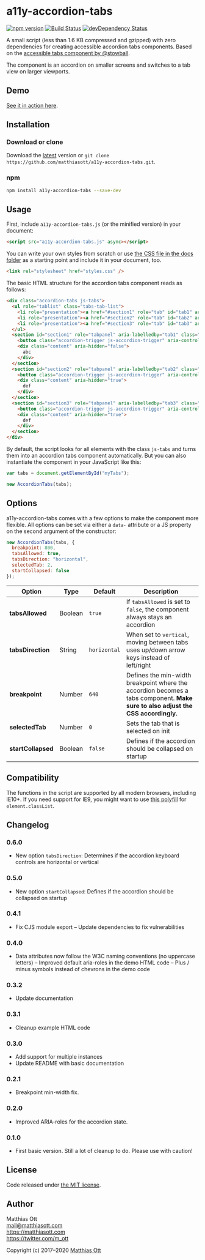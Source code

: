 # a11y-accordion-tabs

[![npm version](https://badge.fury.io/js/a11y-accordion-tabs.svg)](https://badge.fury.io/js/a11y-accordion-tabs) [![Build Status](https://travis-ci.org/matthiasott/a11y-accordion-tabs.svg?branch=master)](https://travis-ci.org/matthiasott/a11y-accordion-tabs) [![devDependency Status](https://david-dm.org/matthiasott/a11y-accordion-tabs.svg)](https://david-dm.org/matthiasott/a11y-accordion-tabs#info=devDependencies)

A small script (less than 1.6 KB compressed and gzipped) with zero dependencies for creating accessible accordion tabs components.
Based on the [accessible tabs component by @stowball](https://codepen.io/stowball/pen/xVWwWe).

The component is an accordion on smaller screens and switches to a tab view on larger viewports.

## Demo

[See it in action here](https://matthiasott.github.io/a11y-accordion-tabs/).

## Installation

### Download or clone

Download the [latest](https://github.com/matthiasott/a11y-accordion-tabs/archive/master.zip) version or `git clone https://github.com/matthiasott/a11y-accordion-tabs.git`.

### npm

```sh
npm install a11y-accordion-tabs --save-dev
```

## Usage

First, include `a11y-accordion-tabs.js` (or the minified version) in your document:

```html
<script src="a11y-accordion-tabs.js" async></script>
```

You can write your own styles from scratch or use [the CSS file in the docs folder](https://raw.githubusercontent.com/matthiasott/a11y-accordion-tabs/master/docs/styles.css) as a starting point and include it in your document, too.

```html
<link rel="stylesheet" href="styles.css" />
```

The basic HTML structure for the accordion tabs component reads as follows:

```html
<div class="accordion-tabs js-tabs">
  <ul role="tablist" class="tabs-tab-list">
    <li role="presentation"><a href="#section1" role="tab" id="tab1" aria-controls="section1" aria-selected="true" class="tabs-trigger js-tabs-trigger">Section 1</a></li>
    <li role="presentation"><a href="#section2" role="tab" id="tab2" aria-controls="section2" class="tabs-trigger js-tabs-trigger">Section 2</a></li>
    <li role="presentation"><a href="#section3" role="tab" id="tab3" aria-controls="section3" class="tabs-trigger js-tabs-trigger">Section 3</a></li>
  </ul>
  <section id="section1" role="tabpanel" aria-labelledby="tab1" class="tabs-panel js-tabs-panel" tabindex="0">
    <button class="accordion-trigger js-accordion-trigger" aria-controls="section1" aria-expanded="true" tabindex="0">Section 1</button>
    <div class="content" aria-hidden="false">
      abc
    </div>
  </section>
  <section id="section2" role="tabpanel" aria-labelledby="tab2" class="tabs-panel js-tabs-panel">
    <button class="accordion-trigger js-accordion-trigger" aria-controls="section2" aria-expanded="false" tabindex="0">Section 2</button>
    <div class="content" aria-hidden="true">
      def
    </div>
  </section>
  <section id="section3" role="tabpanel" aria-labelledby="tab3" class="tabs-panel js-tabs-panel">
    <button class="accordion-trigger js-accordion-trigger" aria-controls="section3" aria-expanded="false" tabindex="0">Section 3</button>
    <div class="content" aria-hidden="true">
      def
    </div>
  </section>
</div>
```

By default, the script looks for all elements with the class `js-tabs` and turns them into an accordion tabs component automatically.
But you can also instantiate the component in your JavaScript like this:

```javascript
var tabs = document.getElementById("myTabs");

new AccordionTabs(tabs);
```

## Options

a11y-accordion-tabs comes with a few options to make the component more flexible. All options can be set via either a `data-` attribute or a JS property on the second argument of the constructor:

```javascript
new AccordionTabs(tabs, {
  breakpoint: 800,
  tabsAllowed: true,
  tabsDirection: "horizontal",
  selectedTab: 2,
  startCollapsed: false
});
```
| Option | Type | Default | Description |
| --- | --- | --- | --- |
| **tabsAllowed** | Boolean | `true` | If `tabsAllowed` is set to `false`, the component always stays an accordion |
| **tabsDirection** | String | `horizontal` | When set to `vertical`, moving between tabs uses up/down arrow keys instead of left/right |
| **breakpoint** | Number | `640` | Defines the min-width breakpoint where the accordion becomes a tabs component. **Make sure to also adjust the CSS accordingly.** |
| **selectedTab** | Number | `0` | Sets the tab that is selected on init |
| **startCollapsed** | Boolean | `false` | Defines if the accordion should be collapsed on startup |

## Compatibility

The functions in the script are supported by all modern browsers, including IE10+.
If you need support for IE9, you might want to use [this polyfill](https://github.com/eligrey/classList.js) for `element.classList`.

## Changelog

### 0.6.0
- New option `tabsDirection`: Determines if the accordion keyboard controls are horizontal or vertical

### 0.5.0
- New option `startCollapsed`: Defines if the accordion should be collapsed on startup

### 0.4.1
- Fix CJS module export
– Update dependencies to fix vulnerabilities

### 0.4.0
- Data attributes now follow the W3C naming conventions (no uppercase letters)
– Improved default aria-roles in the demo HTML code
– Plus / minus symbols instead of chevrons in the demo code

### 0.3.2
- Update documentation

### 0.3.1
- Cleanup example HTML code

### 0.3.0
- Add support for multiple instances
- Update README with basic documentation 

### 0.2.1
- Breakpoint min-width fix.

### 0.2.0
- Improved ARIA-roles for the accordion state.

### 0.1.0
- First basic version. Still a lot of cleanup to do. Please use with caution!

## License 

Code released under [the MIT license](https://github.com/matthiasott/a11y-accordion-tabs/LICENSE).

## Author

Matthias Ott   
<mail@matthiasott.com>  
<https://matthiasott.com>  
<https://twitter.com/m_ott>

Copyright (c) 2017–2020 [Matthias Ott](https://matthiasott.com)

